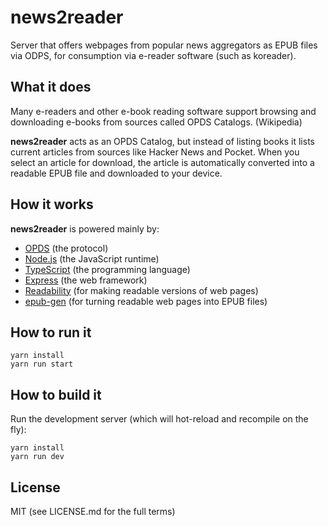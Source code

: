 # news2reader

Server that offers webpages from popular news aggregators as EPUB files via ODPS,
for consumption via e-reader software (such as koreader).

## What it does

Many e-readers and other e-book reading software support browsing and
downloading e-books from sources called OPDS Catalogs. (Wikipedia)

**news2reader** acts as an OPDS Catalog, but instead of listing books it
lists current articles from sources like Hacker News and Pocket. When you
select an article for download, the article is automatically converted into a 
readable EPUB file and downloaded to your device.

## How it works

**news2reader** is powered mainly by:

- [OPDS](https://opds.io/) (the protocol)
- [Node.js](https://nodejs.org/) (the JavaScript runtime)
- [TypeScript](https://www.typescriptlang.org/) (the programming language)
- [Express](https://expressjs.com/) (the web framework)
- [Readability](https://github.com/mozilla/readability) (for making readable versions of web pages)
- [epub-gen](https://github.com/cyrilis/epub-gen) (for turning readable web pages into EPUB files)

## How to run it

```shell
yarn install
yarn run start
```

## How to build it

Run the development server (which will hot-reload and recompile on the fly):

```shell
yarn install
yarn run dev
```

## License

MIT (see LICENSE.md for the full terms)